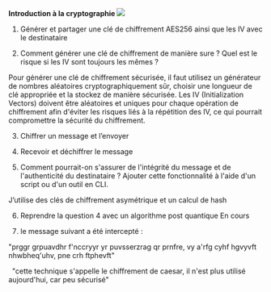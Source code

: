 **Introduction à la cryptographie ![](Aspose.Words.cfe49b3c-5329-4db8-b9eb-d08292603854.001.png)**

1. Générer et partager une clé de chiffrement AES256 ainsi que les IV avec le destinataire 


2. Comment générer une clé de chiffrement de manière sure ? Quel est le risque si les IV sont toujours les mêmes ? 

Pour générer une clé de chiffrement sécurisée, il faut utilisez un générateur de nombres aléatoires cryptographiquement sûr, choisir une longueur de clé appropriée et la stockez de manière sécurisée. Les IV (Initialization Vectors) doivent être aléatoires et uniques pour chaque opération de chiffrement afin d'éviter les risques liés à la répétition des IV, ce qui pourrait compromettre la sécurité du chiffrement. 

3. Chiffrer un message et l’envoyer 


4. Recevoir et déchiffrer le message 



5. Comment pourrait-on s'assurer de l'intégrité du message et de l'authenticité du destinataire ? Ajouter cette fonctionnalité à l'aide d'un script ou d'un outil en CLI. 

J’utilise des clés de chiffrement asymétrique et un calcul de hash  



6. Reprendre la question 4 avec un algorithme post quantique En cours

   
8. le message suivant a été intercepté : 

"prggr grpuavdhr f'nccryyr yr puvsserzrag qr prnfre, vy a'rfg cyhf hgvyvft nhwbheq'uhv, pne crh ftphevft" 

` `"cette technique s'appelle le chiffrement de caesar, il n'est plus utilisé aujourd'hui, car peu sécurisé" 

